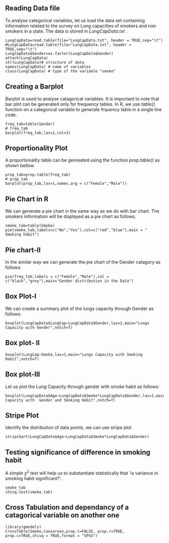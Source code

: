 ## Reading Data file

To analyse categorical variables, let us load the data set containing information related to the survey on Lung capacities of smokers and non smokers in a state. The data is stored in *LungCapData.txt* .

```{r, loading LungCapData.txt}
LungCapData=read.table(file="LungCapData.txt", header = TRUE,sep="\t")
#LungCapData=read.table(file="LungCapData.txt", header = TRUE,sep="\t")
LungCapData$Gender=as.factor(LungCapData$Gender)
attach(LungCapData)
str(LungCapData)# structure of data
names(LungCapData) # name of variables
class(LungCapData) # type of the variable "smoke"
```

## Creating a Barplot

Barplot is used to analyse catagorical variables. It is important to note that bar plot can be generated only for frequency tables. In R, we use *table()* function on a categorical variable to generate frquency table in a single line code.

```{r, bar plot}
freq_tab=table(Gender)
# freq_tab
barplot(freq_tab,las=1,col=3)
```

## Proportionality Plot

A proportionality table can be genreated using the function *prop.table()* as shown bellow.

```{r, proportionality table}
prop_tab=prop.table(freq_tab)
# prop_tab
barplot(prop_tab,las=1,names.arg = c("Female","Male"))
```


## Pie Chart in R

We can generate a pie chart in the same way as we do with bar chart. The smokers information will be displayed as a pie chart as follows.

```{r}
smoke_tab=table(Smoke)
pie(smoke_tab,labels=c("No","Yes"),col=c("red","blue"),main = " Smoking habit")
```

## Pie chart-II

In the similar way we can generate the pie chart of the Gender catagory as follows:
```{r}
pie(freq_tab,labels = c("Female","Male"),col = c("black","grey"),main="Gender distribution in the Data")
```

## Box Plot-I

We can create a summary plot of the lungs capacity through Gender as follows:

```{r}
boxplot(LungCapData$LungCap~LungCapData$Gender,las=1,main="Lungs Capacity with Gender",notch=T)
```

## Box plot- II

```{r}
boxplot(LungCap~Smoke,las=1,main="Lungs Capacity with Smoking Habit",notch=T)
```

## Box plot-III

Let us plot the Lung Capacity through gender with smoke habit as follows:

```{r}
boxplot(LungCapData$Age~LungCapData$Smoke*LungCapData$Gender,las=1,main="Lungs Capacity with  Gender and Smoking Habit",notch=T)
```
## Stripe Plot

Identify the distribution of data points, we can use stripe plot

```{r}
stripchart(LungCapData$Age~LungCapData$Smoke*LungCapData$Gender)
```


## Testing significance of difference in smoking habit

A simple $\chi^2$ test will help us to substantiate statistically that 'is variance in smoking habit  significant?'.

```{r}
smoke_tab
chisq.test(smoke_tab)
```

## Cross Tabulation and dependancy of a catagorical variable on another one

```{r}
library(gmodels)
CrossTable(Smoke,Caesarean,prop.t=FALSE, prop.r=TRUE, prop.c=TRUE,chisq = TRUE,format = "SPSS")
```

